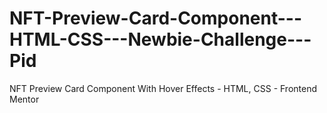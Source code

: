 # NFT-Preview-Card-Component---HTML-CSS---Newbie-Challenge---Pid
NFT Preview Card Component With Hover Effects - HTML, CSS - Frontend Mentor
